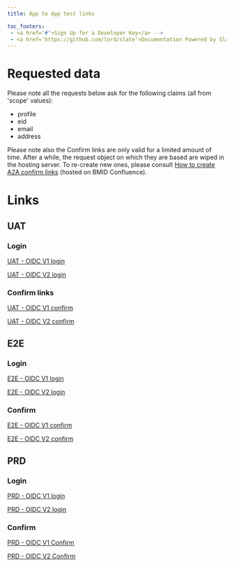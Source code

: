 ```yaml
---
title: App to App test links

toc_footers:
 - <a href='#'>Sign Up for a Developer Key</a> -->
 - <a href='https://github.com/lord/slate'>Documentation Powered by Slate</a>
---
```

# Requested data

Please note all the requests below ask for the following claims (all from 'scope' values):
      <ul>
        <li>profile</li>
        <li>eid</li>
        <li>email</li>
        <li>address</li>
      </ul>

Please note also the Confirm links are only valid for a limited amount of time. After a while, the request object on which they are based are wiped in the hosting server. To re-create new ones, please consult <a href="https://confluence.belgianmobileid.be/display/ITSME/How+to+create+A2A+Confirm+links" target="blank">How to create A2A confirm links</a> (hosted on BMID Confluence).

# Links

## UAT

### Login
<a href="https://uatmerchant.itsme.be/oidc/authorization?redirect_uri=https%3A%2F%2Fcore-emulators-ssl.default-clu01.mgmt.belgianmobileid.be%2Fopenidclient%2Fuat_OIDC_TEST1%2Fauthz_cb&response_type=code&client_id=OIDC_TEST1&scope=openid+service%3AOIDC_TEST1_LOGIN+profile+phone+email+address+eid&state=anystate&nonce=anonce&prompt=login+consent&max_age=1" target="blank">UAT - OIDC V1 login</a>
      
<a href="https://idp.uat.itsme.services/v2/authorization?response_type=code&client_id=OIDC_TEST1&redirect_uri=https%3A%2F%2Fcore-emulators-ssl.default-clu01.mgmt.belgianmobileid.be%2Fopenidclient%2Fuat_OIDC_TEST1_I18N%2Fauthz_cb&scope=openid+service%3AOIDC_TEST1_LOGIN_I18N+profile+phone+email+address+eid&state=anystate&nonce=anonce&prompt=login&max_age=1" target="blank">UAT - OIDC V2 login</a>

### Confirm links
<a href="https://uatmerchant.itsme.be/oidc/authorization?response_type=code&client_id=OIDC_TEST1&redirect_uri=https%3A%2F%2Fcore-emulators-ssl.default-clu01.mgmt.belgianmobileid.be%2Fopenidclient%2Fuat_OIDC_TEST1%2Fauthz_cb&scope=openid+service%3AOIDC_TEST1_APPROVAL+profile+phone+email+address+eid&state=anystate&nonce=anonce&prompt=login+consent&max_age=1&claims=%7B%22userinfo%22%3A%7B%22name%22%3A%7B%22essential%22%3Atrue%7D%7D%7D&request_uri=https%3A%2F%2Fcore-emulators-ssl.default-clu01.mgmt.belgianmobileid.be%3A443%2Fopenidclient%2Fjwt%2Fxb2jl0r6uda4vbyz6tie52" target="blank">UAT - OIDC V1 confirm</a>

<a href="https://idp.uat.itsme.services/v2/authorization?response_type=code&client_id=OIDC_TEST1&redirect_uri=https%3A%2F%2Fcore-emulators-ssl.default-clu01.mgmt.belgianmobileid.be%2Fopenidclient%2Fuat_OIDC_TEST1_I18N%2Fauthz_cb&scope=openid+service%3AOIDC_TEST1_APPROVAL_I18N+profile+phone+email+address+eid&state=anystate&nonce=anonce&prompt=login+consent&max_age=1&claims=%7B%22userinfo%22%3A%7B%22name%22%3A%7B%22essential%22%3Atrue%7D%7D%7D&request_uri=https%3A%2F%2Fcore-emulators-ssl.default-clu01.mgmt.belgianmobileid.be%3A443%2Fopenidclient%2Fjwt%2Fkm7522fz10hbqkbebwpy2j" target="blank">UAT - OIDC V2 confirm</a>


    
## E2E

### Login

<a href="https://e2emerchant.itsme.be/oidc/authorization?redirect_uri=https%3A%2F%2Fcore-emulators-ssl.default-clu01.mgmt.belgianmobileid.be%2Fopenidclient%2Fe2e_OIDC_TEST1%2Fauthz_cb&response_type=code&client_id=OIDC_TEST1&scope=openid+service%3AOIDC_TEST1_LOGIN+profile+phone+email+address+eid&state=anystate&nonce=anonce&prompt=login+consent&max_age=1" target="blank">E2E - OIDC V1 login</a>

<a href="https://idp.e2e.itsme.services/v2/authorization?response_type=code&client_id=OIDC_TEST1&redirect_uri=https%3A%2F%2Fcore-emulators-ssl.default-clu01.mgmt.belgianmobileid.be%2Fopenidclient%2Fe2e_OIDC_TEST1_I18N%2Fauthz_cb&scope=openid+service%3AOIDC_TEST1_LOGIN_I18N+profile+phone+email+address+eid&state=anystate&nonce=anonce&prompt=login+consent&max_age=1" target="blank">E2E - OIDC V2 login</a>
      
### Confirm

<a href="https://e2emerchant.itsme.be/oidc/authorization?response_type=code&client_id=OIDC_TEST1&redirect_uri=https%3A%2F%2Fstaging1.labo.sixdots.be/openidclient/e2e_OIDC_TEST1/authz_cb&scope=openid service:OIDC_TEST1_APPROVAL+profile+phone+email+address+eid&state=anystate&nonce=anonce&prompt=login consent&max_age=1&claims={%22userinfo%22:{%22name%22:{%22essential%22:true}}}&request_uri=https://belgianmobileid.github.io:443/slate/RequestObject_E2E_OIDCv1.json" target="blank">E2E - OIDC V1 confirm</a>

<a href="https://idp.e2e.itsme.services/v2/authorization?response_type=code&client_id=OIDC_TEST1&redirect_uri=https%3A%2F%2Fstaging1.labo.sixdots.be/openidclient/e2e_OIDC_TEST1_I18N/authz_cb&scope=openid service:OIDC_TEST1_APPROVAL_I18N+profile+phone+email+address+eid&state=anystate&nonce=anonce&prompt=login consent&max_age=1&claims={%22userinfo%22:{%22name%22:{%22essential%22:true}}}&request_uri=https://belgianmobileid.github.io:443/slate/RequestObject_E2E_OIDCv2.json" target="blank">E2E - OIDC V2 confirm</a>

## PRD

### Login

<a href="https://merchant.itsme.be/oidc/authorization?redirect_uri=https%3A%2F%2Fcore-emulators-ssl.default-clu01.mgmt.belgianmobileid.be%2Fopenidclient%2Fprod_OIDC_TEST1%2Fauthz_cb&response_type=code&client_id=OIDC_TEST1&scope=openid+service%3AOIDC_TEST1_LOGIN+profile+eid+phone+email+address&state=anystate&nonce=anonce&prompt=login&max_age=1" target="blank">PRD - OIDC V1 login</a>
      
<a href="https://idp.prd.itsme.services/v2/authorization?response_type=code&client_id=OIDC_TEST1&redirect_uri=https%3A%2F%2Fcore-emulators-ssl.default-clu01.mgmt.belgianmobileid.be%2Fopenidclient%2Fprod_OIDC_TEST1_I18N%2Fauthz_cb&scope=openid+service%3AOIDC_TEST1_LOGIN_I18N+profile+eid+phone+email+address&state=anystate&nonce=anonce&prompt=login&max_age=1" target="blank">PRD - OIDC V2 login</a>

### Confirm

<a href="https://merchant.itsme.be/oidc/authorization?response_type=code&client_id=OIDC_TEST1&redirect_uri=https%3A%2F%2Fcore-emulators-ssl.default-clu01.mgmt.belgianmobileid.be%2Fopenidclient%2Fprod_OIDC_TEST1%2Fauthz_cb&scope=openid+service%3AOIDC_TEST1_APPROVAL+profile+phone+email+address+eid&state=anystate&nonce=anonce&prompt=login+consent&max_age=1&claims=%7B%22userinfo%22%3A%7B%22name%22%3A%7B%22essential%22%3Atrue%7D%7D%7D&request_uri=https%3A%2F%2Fstaging1.labo.sixdots.be%3A443%2Fopenidclient%2Fjwt%2Futtu9z15r4013pt7b3b479" target="blank">PRD - OIDC V1 Confirm</a>

<a href="https://idp.prd.itsme.services/v2/authorization?response_type=code&client_id=OIDC_TEST1&redirect_uri=https%3A%2F%2Fcore-emulators-ssl.default-clu01.mgmt.belgianmobileid.be%2Fopenidclient%2Fprod_OIDC_TEST1_I18N%2Fauthz_cb&scope=openid+service%3AOIDC_TEST1_APPROVAL_I18N+profile+phone+email+address+eid&state=anystate&nonce=anonce&prompt=login+consent&max_age=1&claims=%7B%22userinfo%22%3A%7B%22name%22%3A%7B%22essential%22%3Atrue%7D%7D%7D&request_uri=https%3A%2F%2Fstaging1.labo.sixdots.be%3A443%2Fopenidclient%2Fjwt%2Fyhtnt67cjphrntssyppqgk" target="blank">PRD - OIDC V2 Confirm</a>
